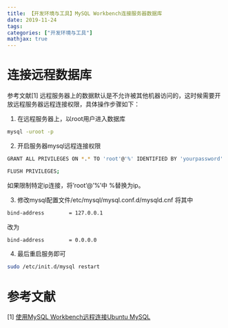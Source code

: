 ```yaml
---
title: 【开发环境与工具】MySQL Workbench连接服务器数据库
date: 2019-11-24
tags:
categories: ["开发环境与工具"]
mathjax: true
---
```


# 连接远程数据库
参考文献[1]
远程服务器上的数据默认是不允许被其他机器访问的，这时候需要开放远程服务器远程连接权限，具体操作步骤如下：
<!-- more -->

1. 在远程服务器上，以root用户进入数据库
```bash
mysql -uroot -p
```

2. 开启服务器mysql远程连接权限
```bash
GRANT ALL PRIVILEGES ON *.* TO 'root'@'%' IDENTIFIED BY 'yourpassword' WITH GRANT OPTION;

FLUSH PRIVILEGES;
```
如果限制特定ip连接，将’root’@’%’中 %替换为ip。


3. 修改mysql配置文件/etc/mysql/mysql.conf.d/mysqld.cnf
将其中
```bash
bind-address        = 127.0.0.1
```

改为
```bash
bind-address        = 0.0.0.0
```

4. 最后重启服务即可
```bash
sudo /etc/init.d/mysql restart
```


# 参考文献
[1] [使用MySQL Workbench远程连接Ubuntu MySQL](https://blog.csdn.net/qq_37299249/article/details/72802309)

